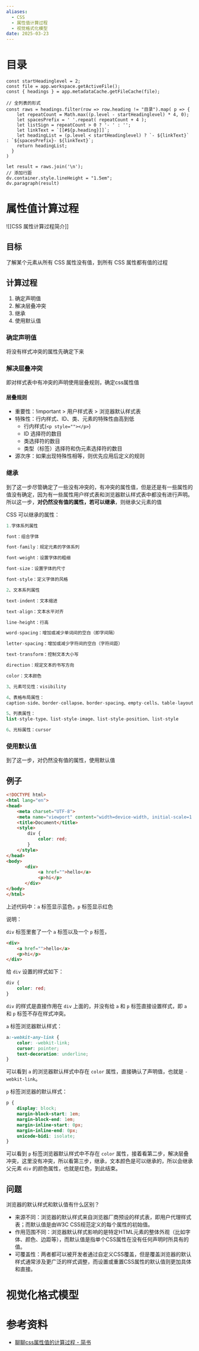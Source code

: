 ```yaml
---
aliases:
  - CSS
  - 属性值计算过程
  - 视觉格式化模型
date: 2025-03-23
---
```


# 目录

```dataviewjs
const startHeadinglevel = 2;
const file = app.workspace.getActiveFile();
const { headings } = app.metadataCache.getFileCache(file);
 
// 全列表的形式
const raws = headings.filter(row => row.heading != "目录").map( p => {
    let repeatCount = Math.max((p.level - startHeadinglevel) * 4, 0);
    let spacesPrefix = ' '.repeat( repeatCount + 4 );
    let listSign = repeatCount > 0 ? '- ' : '';
    let linkText = `[[#${p.heading}]]`;
    let headingList = (p.level < startHeadinglevel) ? `- ${linkText}` : `${spacesPrefix}- ${linkText}`;
    return headingList;
  }
)
 
let result = raws.join('\n');
// 添加行距
dv.container.style.lineHeight = "1.5em";
dv.paragraph(result)
```

# 属性值计算过程

![[CSS 属性计算过程简介]]

## 目标

了解某个元素从所有 CSS 属性没有值，到所有 CSS 属性都有值的过程

## 计算过程

1. 确定声明值
2. 解决层叠冲突
3. 继承
4. 使用默认值

### 确定声明值

将没有样式冲突的属性先确定下来

### 解决层叠冲突

即对样式表中有冲突的声明使用层叠规则，确定css属性值

#### 层叠规则

- 重要性：!important > 用户样式表 > 浏览器默认样式表
- 特殊性：行内样式、ID、类、元素的特殊性由高到低
	- 行内样式(`<p style=""></p>`)
	- ID 选择符的数目
	- 类选择符的数目
	- 类型（标签）选择符和伪元素选择符的数目
- 源次序：如果出现特殊性相等，则优先应用后定义的规则

### 继承

到了这一步尽管确定了一些没有冲突的，有冲突的属性值，但是还是有一些属性的值没有确定，因为有一些属性用户样式表和浏览器默认样式表中都没有进行声明。所以这一步，**对仍然没有值的属性，若可以继承**，则继承父元素的值

CSS 可以继承的属性：

```php
1.字体系列属性

font：组合字体

font-family：规定元素的字体系列

font-weight：设置字体的粗细

font-size：设置字体的尺寸

font-style：定义字体的风格

2、文本系列属性

text-indent：文本缩进

text-align：文本水平对齐

line-height：行高

word-spacing：增加或减少单词间的空白（即字间隔）

letter-spacing：增加或减少字符间的空白（字符间距）

text-transform：控制文本大小写

direction：规定文本的书写方向

color：文本颜色

3、元素可见性：visibility

4、表格布局属性：
caption-side、border-collapse、border-spacing、empty-cells、table-layout

5、列表属性：
list-style-type、list-style-image、list-style-position、list-style

6、光标属性：cursor
```

### 使用默认值

到了这一步，对仍然没有值的属性，使用默认值

## 例子

```html
<!DOCTYPE html>
<html lang="en">
<head>
    <meta charset="UTF-8">
    <meta name="viewport" content="width=device-width, initial-scale=1.0">
    <title>Document</title>
    <style>
        div {
            color: red;
        }
    </style>
</head>
<body>
       <div>
            <a href="">hello</a>
            <p>hi</p>
       </div> 
</body>
</html>
```

上述代码中：`a` 标签显示蓝色，`p` 标签显示红色

说明：

`div` 标签里套了一个 `a` 标签以及一个 `p` 标签，

```html
<div>
	<a href="">hello</a>
	<p>hi</p>
</div> 
```

给 `div` 设置的样式如下：

```css
div {
	color: red;
}
```

`div` 的样式是直接作用在 `div` 上面的，并没有给 `a` 和 `p` 标签直接设置样式，即 `a` 和 `p` 标签不存在样式冲突。

`a` 标签浏览器默认样式：

```css
a:-webkit-any-link {
    color: -webkit-link;
    cursor: pointer;
    text-decoration: underline;
}
```

可以看到 `a` 的浏览器默认样式中存在 `color` 属性，直接确认了声明值，也就是 `-webkit-link`。

`p` 标签浏览器的默认样式：

```css
p {
    display: block;
    margin-block-start: 1em;
    margin-block-end: 1em;
    margin-inline-start: 0px;
    margin-inline-end: 0px;
    unicode-bidi: isolate;
}
```

可以看到 `p` 标签浏览器默认样式中不存在 `color` 属性，接着看第二步，解决层叠冲突，这里没有冲突，所以看第三步，继承，文本颜色是可以继承的，所以会继承父元素 `div` 的颜色属性，也就是红色，到此结束。

## 问题

浏览器的默认样式和默认值有什么区别？

- 来源不同：浏览器的默认样式来自浏览器厂商预设的样式表，即用户代理样式表；而默认值是由W3C CSS规范定义的每个属性的初始值。
- 作用范围不同：浏览器默认样式影响的是特定HTML元素的整体外观（比如字体、颜色、边距等），而默认值是指单个CSS属性在没有任何声明时所具有的值。
- 可覆盖性：两者都可以被开发者通过自定义CSS覆盖，但是覆盖浏览器的默认样式通常涉及更广泛的样式调整，而设置或重置CSS属性的默认值则更加具体和直接。

# 视觉化格式模型

# 参考资料

- [聊聊css属性值的计算过程 - 简书](https://www.jianshu.com/p/2b88de19d3f7)